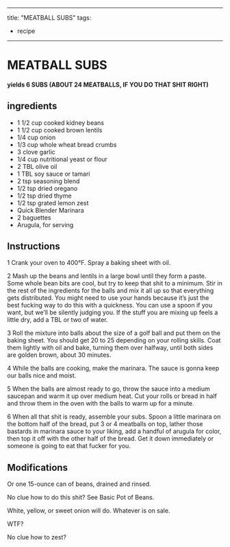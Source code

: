
---
title: "MEATBALL SUBS"
tags:
  - recipe
---
# MEATBALL SUBS



#### yields  6 SUBS (ABOUT 24 MEATBALLS, IF YOU DO THAT SHIT RIGHT)


## ingredients
* 1 1/2 cup cooked kidney beans 
* 1 1/2 cup cooked brown lentils 
* 1/4 cup onion 
* 1/3 cup whole wheat bread crumbs 
* 3 clove garlic 
* 1/4 cup nutritional yeast or flour 
* 2 TBL olive oil 
* 1 TBL soy sauce or tamari 
* 2 tsp seasoning blend 
* 1/2 tsp dried oregano 
* 1/2 tsp dried thyme 
* 1/2 tsp grated lemon zest 
* Quick Blender Marinara 
* 2 baguettes 
* Arugula, for serving 



## Instructions
1 Crank your oven to 400°F. Spray a baking sheet with oil.

2 Mash up the beans and lentils in a large bowl until they form a paste. Some whole bean bits are cool, but try to keep that shit to a minimum. Stir in the rest of the ingredients for the balls and mix it all up so that everything gets distributed. You might need to use your hands because it’s just the best fucking way to do this with a quickness. You can use a spoon if you want, but we’ll be silently judging you. If the stuff you are mixing up feels a little dry, add a TBL or two of water.

3 Roll the mixture into balls about the size of a golf ball and put them on the baking sheet. You should get 20 to 25 depending on your rolling skills. Coat them lightly with oil and bake, turning them over halfway, until both sides are golden brown, about 30 minutes.

4 While the balls are cooking, make the marinara. The sauce is gonna keep our balls nice and moist.

5 When the balls are almost ready to go, throw the sauce into a medium saucepan and warm it up over medium heat. Cut your rolls or bread in half and throw them in the oven with the balls to warm up for a minute.

6 When all that shit is ready, assemble your subs. Spoon a little marinara on the bottom half of the bread, put 3 or 4 meatballs on top, lather those bastards in marinara sauce to your liking, add a handful of arugula for color, then top it off with the other half of the bread. Get it down immediately or someone is going to eat that fucker for you.



## Modifications
Or one 15-ounce can of beans, drained and rinsed.

 No clue how to do this shit? See Basic Pot of Beans.

 White, yellow, or sweet onion will do. Whatever is on sale.

 WTF?

 No clue how to zest?




